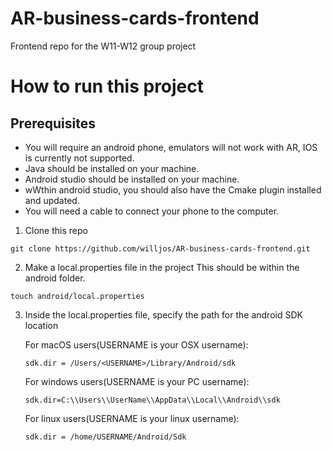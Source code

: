 # AR-business-cards-frontend
Frontend repo for the W11-W12 group project

# How to run this project

## Prerequisites
- You will require an android phone, emulators will not work with AR, IOS is currently not supported.
- Java should be installed on your machine.
- Android studio should be installed on your machine.
- wWthin android studio, you should also have the Cmake plugin installed and updated.
- You will need a cable to connect your phone to the computer.

1. Clone this repo 
```
git clone https://github.com/willjos/AR-business-cards-frontend.git
```
2. Make a local.properties file in the project
This should be within the android folder.
``` 
touch android/local.properties 
```
3. Inside the local.properties file, specify the path for the android SDK location

    For macOS users(USERNAME is your OSX username):
    ```
    sdk.dir = /Users/<USERNAME>/Library/Android/sdk
    ```
    For windows users(USERNAME is your PC username):
    ```
    sdk.dir=C:\\Users\\UserName\\AppData\\Local\\Android\\sdk
    ```
    For linux users(USERNAME is your linux username):
    ```
    sdk.dir = /home/USERNAME/Android/Sdk
    ```
